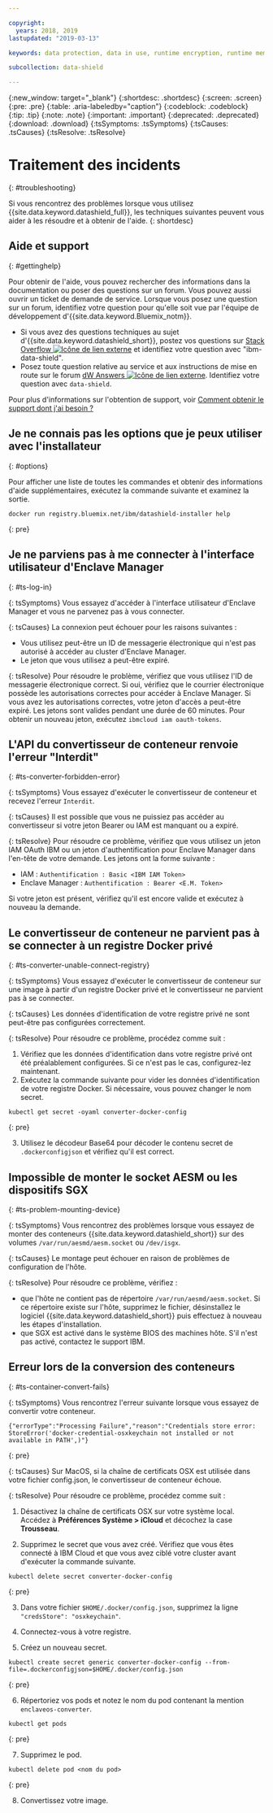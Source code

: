 ```yaml
---

copyright:
  years: 2018, 2019
lastupdated: "2019-03-13"

keywords: data protection, data in use, runtime encryption, runtime memory encryption, encrypted memory, intel sgx, software guard extensions, fortanix runtime encryption

subcollection: data-shield

---
```


{:new_window: target="_blank"}
{:shortdesc: .shortdesc}
{:screen: .screen}
{:pre: .pre}
{:table: .aria-labeledby="caption"}
{:codeblock: .codeblock}
{:tip: .tip}
{:note: .note}
{:important: .important}
{:deprecated: .deprecated}
{:download: .download}
{:tsSymptoms: .tsSymptoms}
{:tsCauses: .tsCauses}
{:tsResolve: .tsResolve}

# Traitement des incidents
{: #troubleshooting}

Si vous rencontrez des problèmes lorsque vous utilisez {{site.data.keyword.datashield_full}}, les techniques suivantes peuvent vous aider à les résoudre et à obtenir de l'aide.
{: shortdesc}

## Aide et support
{: #gettinghelp}

Pour obtenir de l'aide, vous pouvez rechercher des informations dans la documentation ou poser des questions sur un forum. Vous pouvez aussi ouvrir un ticket de demande de service. Lorsque vous posez une question sur un forum, identifiez votre question pour qu'elle soit vue par l'équipe de développement d'{{site.data.keyword.Bluemix_notm}}.
  * Si vous avez des questions techniques au sujet d'{{site.data.keyword.datashield_short}}, postez vos questions sur <a href="https://stackoverflow.com/search?q=ibm-data-shield" target="_blank">Stack Overflow <img src="../../icons/launch-glyph.svg" alt="Icône de lien externe"></a> et identifiez votre question avec "ibm-data-shield".
  * Posez toute question relative au service et aux instructions de mise en route sur le forum <a href="https://developer.ibm.com/answers/topics/data-shield/" target="_blank">dW Answers <img src="../../icons/launch-glyph.svg" alt="Icône de lien externe"></a>. Identifiez votre question avec `data-shield`.

Pour plus d'informations sur l'obtention de support, voir [Comment obtenir le support dont j'ai besoin ?](/docs/get-support?topic=get-support-getting-customer-support#getting-customer-support)


## Je ne connais pas les options que je peux utiliser avec l'installateur
{: #options}

Pour afficher une liste de toutes les commandes et obtenir des informations d'aide supplémentaires, exécutez la commande suivante et examinez la sortie.

```
docker run registry.bluemix.net/ibm/datashield-installer help
```
{: pre}

## Je ne parviens pas à me connecter à l'interface utilisateur d'Enclave Manager
{: #ts-log-in}

{: tsSymptoms}
Vous essayez d'accéder à l'interface utilisateur d'Enclave Manager et vous ne parvenez pas à vous connecter.

{: tsCauses}
La connexion peut échouer pour les raisons suivantes :

* Vous utilisez peut-être un ID de messagerie électronique qui n'est pas autorisé à accéder au cluster d'Enclave Manager.
* Le jeton que vous utilisez a peut-être expiré.

{: tsResolve}
Pour résoudre le problème, vérifiez que vous utilisez l'ID de messagerie électronique correct. Si oui, vérifiez que le courrier électronique possède les autorisations correctes pour accéder à Enclave Manager. Si vous avez les autorisations correctes, votre jeton d'accès a peut-être expiré. Les jetons sont valides pendant une durée de 60 minutes. Pour obtenir un nouveau jeton, exécutez `ibmcloud iam oauth-tokens`.


## L'API du convertisseur de conteneur renvoie l'erreur "Interdit"
{: #ts-converter-forbidden-error}

{: tsSymptoms}
Vous essayez d'exécuter le convertisseur de conteneur et recevez l'erreur `Interdit`.

{: tsCauses}
Il est possible que vous ne puissiez pas accéder au convertisseur si votre jeton Bearer ou IAM est manquant ou a expiré.

{: tsResolve}
Pour résoudre ce problème, vérifiez que vous utilisez un jeton IAM OAuth IBM ou un jeton d'authentification pour Enclave Manager dans l'en-tête de votre demande. Les jetons ont la forme suivante :

* IAM : `Authentification : Basic <IBM IAM Token>`
* Enclave Manager : `Authentification : Bearer <E.M. Token>`

Si votre jeton est présent, vérifiez qu'il est encore valide et exécutez à nouveau la demande.


## Le convertisseur de conteneur ne parvient pas à se connecter à un registre Docker privé
{: #ts-converter-unable-connect-registry}

{: tsSymptoms}
Vous essayez d'exécuter le convertisseur de conteneur sur une image à partir d'un registre Docker privé et le convertisseur ne parvient pas à se connecter.

{: tsCauses}
Les données d'identification de votre registre privé ne sont peut-être pas configurées correctement. 

{: tsResolve}
Pour résoudre ce problème, procédez comme suit :

1. Vérifiez que les données d'identification dans votre registre privé ont été préalablement configurées. Si ce n'est pas le cas, configurez-lez maintenant.
2. Exécutez la commande suivante pour vider les données d'identification de votre registre Docker. Si nécessaire, vous pouvez changer le nom secret.

  ```
  kubectl get secret -oyaml converter-docker-config
  ```
  {: pre}

3. Utilisez le décodeur Base64 pour décoder le contenu secret de `.dockerconfigjson` et vérifiez qu'il est correct.


## Impossible de monter le socket AESM ou les dispositifs SGX
{: #ts-problem-mounting-device}

{: tsSymptoms}
Vous rencontrez des problèmes lorsque vous essayez de monter des conteneurs {{site.data.keyword.datashield_short}} sur des volumes `/var/run/aesmd/aesm.socket` ou `/dev/isgx`.

{: tsCauses}
Le montage peut échouer en raison de problèmes de configuration de l'hôte.

{: tsResolve}
Pour résoudre ce problème, vérifiez :

* que l'hôte ne contient pas de répertoire `/var/run/aesmd/aesm.socket`. Si ce répertoire existe sur l'hôte, supprimez le fichier, désinstallez le logiciel {{site.data.keyword.datashield_short}} puis effectuez à nouveau les étapes d'installation. 
* que SGX est activé dans le système BIOS des machines hôte. S'il n'est pas activé, contactez le support IBM.


## Erreur lors de la conversion des conteneurs
{: #ts-container-convert-fails}

{: tsSymptoms}
Vous rencontrez l'erreur suivante lorsque vous essayez de convertir votre conteneur.

```
{"errorType":"Processing Failure","reason":"Credentials store error: StoreError('docker-credential-osxkeychain not installed or not available in PATH',)"}
```
{: pre}

{: tsCauses}
Sur MacOS, si la chaîne de certificats OSX est utilisée dans votre fichier config.json, le convertisseur de conteneur échoue. 

{: tsResolve}
Pour résoudre ce problème, procédez comme suit :

1. Désactivez la chaîne de certificats OSX sur votre système local. Accédez à **Préférences Système > iCloud** et décochez la case **Trousseau**.

2. Supprimez le secret que vous avez créé. Vérifiez que vous êtes connecté à IBM Cloud et que vous avez ciblé votre cluster avant d'exécuter la commande suivante.

  ```
  kubectl delete secret converter-docker-config
  ```
  {: pre}

3. Dans votre fichier `$HOME/.docker/config.json`, supprimez la ligne `"credsStore": "osxkeychain"`.

4. Connectez-vous à votre registre.

5. Créez un nouveau secret.

  ```
  kubectl create secret generic converter-docker-config --from-file=.dockerconfigjson=$HOME/.docker/config.json
  ```
  {: pre}

6. Répertoriez vos pods et notez le nom du pod contenant la mention `enclaveos-converter`.

  ```
  kubectl get pods
  ```
  {: pre}

7. Supprimez le pod.

  ```
  kubectl delete pod <nom du pod>
  ```
  {: pre}

8. Convertissez votre image.
